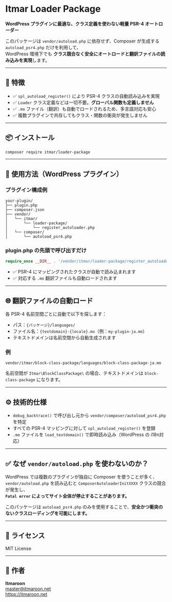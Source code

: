 
# Itmar Loader Package

**WordPress プラグインに最適な、クラス定義を使わない軽量 PSR-4 オートローダー**

このパッケージは `vendor/autoload.php` に依存せず、Composer が生成する `autoload_psr4.php` だけを利用して、  
WordPress 環境下でも **クラス競合なく安全にオートロードと翻訳ファイルの読み込みを実現**します。

---

## 🎯 特徴

- ✅ `spl_autoload_register()` により PSR-4 クラスの自動読み込みを実現
- ✅ `Loader` クラス定義などは一切不要。**グローバル関数も定義しません**
- ✅ `.mo` ファイル（翻訳）も自動でロードされるため、多言語対応も安心
- ✅ 複数プラグインで共存してもクラス・関数の衝突が発生しません

---

## 📦 インストール

```bash
composer require itmar/loader-package
```

---

## 🚀 使用方法（WordPress プラグイン）

### プラグイン構成例

```
your-plugin/
├── plugin.php
├── composer.json
├── vendor/
│   └── itmar/
│       └── loader-package/
│           └── register_autoloader.php
│   └── composer/
│       └── autoload_psr4.php
```

### plugin.php の先頭で呼び出すだけ

```php
require_once __DIR__ . '/vendor/itmar/loader-package/register_autoloader.php';
```

- ✅ PSR-4 にマッピングされたクラスが自動で読み込まれます
- ✅ 対応する `.mo` 翻訳ファイルも自動ロードされます

---

## 🌐 翻訳ファイルの自動ロード

各 PSR-4 名前空間ごとに自動で以下を探します：

- パス：`{パッケージ}/languages/`
- ファイル名：`{textdomain}-{locale}.mo`（例：`my-plugin-ja.mo`）
- テキストドメインは名前空間から自動生成されます

### 例

```
vendor/itmar/block-class-package/languages/block-class-package-ja.mo
```

名前空間が `Itmar\BlockClassPackage\` の場合、テキストドメインは `block-class-package` になります。

---

## ⚙ 技術的仕様

- `debug_backtrace()` で呼び出し元から `vendor/composer/autoload_psr4.php` を特定
- すべての PSR-4 マッピングに対して `spl_autoload_register()` を登録
- `.mo` ファイルを `load_textdomain()` で即時読み込み（WordPress の i18n対応）

---

## ✅ なぜ `vendor/autoload.php` を使わないのか？

WordPress では複数のプラグインが独自に Composer を使うことが多く、  
`vendor/autoload.php` を読み込むと `ComposerAutoloaderInitXXXX` クラスの競合が発生し、  
**`Fatal error` によってサイト全体が停止することがあります。**

このパッケージは `autoload_psr4.php` のみを使用することで、**安全かつ衝突のないクラスローディングを可能にします。**

---

## 📄 ライセンス

MIT License

---

## 👤 作者

**Itmaroon**  
<master@itmaroon.net>  
https://itmaroon.net

